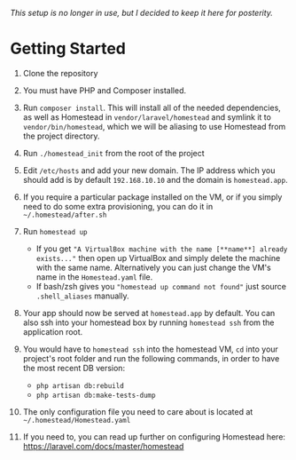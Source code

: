 *This setup is no longer in use, but I decided to keep it here for posterity.*

# Getting Started

1. Clone the repository
2. You must have PHP and Composer installed.
3. Run `composer install`. This will install all of the needed dependencies, as well as Homestead in `vendor/laravel/homestead` and symlink it to `vendor/bin/homestead`, which we will be aliasing to use Homestead from the project directory.

4. Run `./homestead_init` from the root of the project
5. Edit `/etc/hosts` and add your new domain. The IP address which you should add is by default `192.168.10.10` and the domain is `homestead.app`.

6. If you require a particular package installed on the VM, or if you simply need to do some extra provisioning, you can do it in `~/.homestead/after.sh`
7. Run `homestead up`
    - If you get `"A VirtualBox machine with the name [**name**] already exists..."` then open up VirtualBox and simply delete the machine with the same name. Alternatively you can just change the VM's name in the `Homestead.yaml` file.
    - If bash/zsh gives you `"homestead up command not found"` just source `.shell_aliases` manually.
8. Your app should now be served at `homestead.app` by default. You can also ssh into your homestead box by running `homestead ssh` from the application root.
9. You would have to `homestead ssh` into the homestead VM, `cd` into your project's root folder and run the following commands, in order to have the most recent DB version:
    - `php artisan db:rebuild`
    - `php artisan db:make-tests-dump`
10. The only configuration file you need to care about is located at `~/.homestead/Homestead.yaml`
11. If you need to, you can read up further on configuring Homestead here: https://laravel.com/docs/master/homestead
